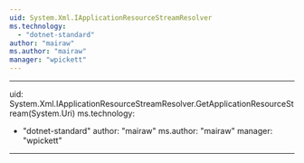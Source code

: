 ```yaml
---
uid: System.Xml.IApplicationResourceStreamResolver
ms.technology: 
  - "dotnet-standard"
author: "mairaw"
ms.author: "mairaw"
manager: "wpickett"
---
```


---
uid: System.Xml.IApplicationResourceStreamResolver.GetApplicationResourceStream(System.Uri)
ms.technology: 
  - "dotnet-standard"
author: "mairaw"
ms.author: "mairaw"
manager: "wpickett"
---
